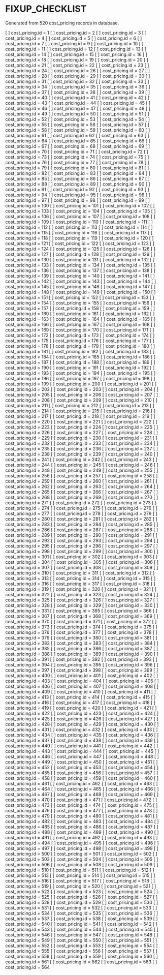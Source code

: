 # FIXUP_CHECKLIST

Generated from 520 cost_pricing records in database.

[ ] cost_pricing.id = 1
[ ] cost_pricing.id = 2
[ ] cost_pricing.id = 3
[ ] cost_pricing.id = 4
[ ] cost_pricing.id = 5
[ ] cost_pricing.id = 6
[ ] cost_pricing.id = 7
[ ] cost_pricing.id = 9
[ ] cost_pricing.id = 10
[ ] cost_pricing.id = 11
[ ] cost_pricing.id = 12
[ ] cost_pricing.id = 13
[ ] cost_pricing.id = 14
[ ] cost_pricing.id = 15
[ ] cost_pricing.id = 16
[ ] cost_pricing.id = 18
[ ] cost_pricing.id = 19
[ ] cost_pricing.id = 20
[ ] cost_pricing.id = 21
[ ] cost_pricing.id = 22
[ ] cost_pricing.id = 23
[ ] cost_pricing.id = 24
[ ] cost_pricing.id = 26
[ ] cost_pricing.id = 27
[ ] cost_pricing.id = 28
[ ] cost_pricing.id = 29
[ ] cost_pricing.id = 30
[ ] cost_pricing.id = 31
[ ] cost_pricing.id = 32
[ ] cost_pricing.id = 33
[ ] cost_pricing.id = 34
[ ] cost_pricing.id = 35
[ ] cost_pricing.id = 36
[ ] cost_pricing.id = 37
[ ] cost_pricing.id = 38
[ ] cost_pricing.id = 39
[ ] cost_pricing.id = 40
[ ] cost_pricing.id = 41
[ ] cost_pricing.id = 42
[ ] cost_pricing.id = 43
[ ] cost_pricing.id = 44
[ ] cost_pricing.id = 45
[ ] cost_pricing.id = 46
[ ] cost_pricing.id = 47
[ ] cost_pricing.id = 48
[ ] cost_pricing.id = 49
[ ] cost_pricing.id = 50
[ ] cost_pricing.id = 51
[ ] cost_pricing.id = 52
[ ] cost_pricing.id = 53
[ ] cost_pricing.id = 54
[ ] cost_pricing.id = 55
[ ] cost_pricing.id = 56
[ ] cost_pricing.id = 57
[ ] cost_pricing.id = 58
[ ] cost_pricing.id = 59
[ ] cost_pricing.id = 60
[ ] cost_pricing.id = 61
[ ] cost_pricing.id = 62
[ ] cost_pricing.id = 63
[ ] cost_pricing.id = 64
[ ] cost_pricing.id = 65
[ ] cost_pricing.id = 66
[ ] cost_pricing.id = 67
[ ] cost_pricing.id = 68
[ ] cost_pricing.id = 69
[ ] cost_pricing.id = 70
[ ] cost_pricing.id = 71
[ ] cost_pricing.id = 72
[ ] cost_pricing.id = 73
[ ] cost_pricing.id = 74
[ ] cost_pricing.id = 75
[ ] cost_pricing.id = 76
[ ] cost_pricing.id = 77
[ ] cost_pricing.id = 78
[ ] cost_pricing.id = 79
[ ] cost_pricing.id = 80
[ ] cost_pricing.id = 81
[ ] cost_pricing.id = 82
[ ] cost_pricing.id = 83
[ ] cost_pricing.id = 84
[ ] cost_pricing.id = 85
[ ] cost_pricing.id = 86
[ ] cost_pricing.id = 87
[ ] cost_pricing.id = 88
[ ] cost_pricing.id = 89
[ ] cost_pricing.id = 90
[ ] cost_pricing.id = 91
[ ] cost_pricing.id = 92
[ ] cost_pricing.id = 93
[ ] cost_pricing.id = 94
[ ] cost_pricing.id = 95
[ ] cost_pricing.id = 96
[ ] cost_pricing.id = 97
[ ] cost_pricing.id = 98
[ ] cost_pricing.id = 99
[ ] cost_pricing.id = 100
[ ] cost_pricing.id = 101
[ ] cost_pricing.id = 102
[ ] cost_pricing.id = 103
[ ] cost_pricing.id = 104
[ ] cost_pricing.id = 105
[ ] cost_pricing.id = 106
[ ] cost_pricing.id = 107
[ ] cost_pricing.id = 108
[ ] cost_pricing.id = 109
[ ] cost_pricing.id = 110
[ ] cost_pricing.id = 111
[ ] cost_pricing.id = 112
[ ] cost_pricing.id = 113
[ ] cost_pricing.id = 114
[ ] cost_pricing.id = 115
[ ] cost_pricing.id = 116
[ ] cost_pricing.id = 117
[ ] cost_pricing.id = 118
[ ] cost_pricing.id = 119
[ ] cost_pricing.id = 120
[ ] cost_pricing.id = 121
[ ] cost_pricing.id = 122
[ ] cost_pricing.id = 123
[ ] cost_pricing.id = 124
[ ] cost_pricing.id = 125
[ ] cost_pricing.id = 126
[ ] cost_pricing.id = 127
[ ] cost_pricing.id = 128
[ ] cost_pricing.id = 129
[ ] cost_pricing.id = 130
[ ] cost_pricing.id = 131
[ ] cost_pricing.id = 132
[ ] cost_pricing.id = 133
[ ] cost_pricing.id = 134
[ ] cost_pricing.id = 135
[ ] cost_pricing.id = 136
[ ] cost_pricing.id = 137
[ ] cost_pricing.id = 138
[ ] cost_pricing.id = 139
[ ] cost_pricing.id = 140
[ ] cost_pricing.id = 141
[ ] cost_pricing.id = 142
[ ] cost_pricing.id = 143
[ ] cost_pricing.id = 144
[ ] cost_pricing.id = 145
[ ] cost_pricing.id = 146
[ ] cost_pricing.id = 147
[ ] cost_pricing.id = 148
[ ] cost_pricing.id = 149
[ ] cost_pricing.id = 150
[ ] cost_pricing.id = 151
[ ] cost_pricing.id = 152
[ ] cost_pricing.id = 153
[ ] cost_pricing.id = 154
[ ] cost_pricing.id = 155
[ ] cost_pricing.id = 156
[ ] cost_pricing.id = 157
[ ] cost_pricing.id = 158
[ ] cost_pricing.id = 159
[ ] cost_pricing.id = 160
[ ] cost_pricing.id = 161
[ ] cost_pricing.id = 162
[ ] cost_pricing.id = 163
[ ] cost_pricing.id = 164
[ ] cost_pricing.id = 165
[ ] cost_pricing.id = 166
[ ] cost_pricing.id = 167
[ ] cost_pricing.id = 168
[ ] cost_pricing.id = 169
[ ] cost_pricing.id = 170
[ ] cost_pricing.id = 171
[ ] cost_pricing.id = 172
[ ] cost_pricing.id = 173
[ ] cost_pricing.id = 174
[ ] cost_pricing.id = 175
[ ] cost_pricing.id = 176
[ ] cost_pricing.id = 177
[ ] cost_pricing.id = 178
[ ] cost_pricing.id = 179
[ ] cost_pricing.id = 180
[ ] cost_pricing.id = 181
[ ] cost_pricing.id = 182
[ ] cost_pricing.id = 183
[ ] cost_pricing.id = 184
[ ] cost_pricing.id = 185
[ ] cost_pricing.id = 186
[ ] cost_pricing.id = 187
[ ] cost_pricing.id = 188
[ ] cost_pricing.id = 189
[ ] cost_pricing.id = 190
[ ] cost_pricing.id = 191
[ ] cost_pricing.id = 192
[ ] cost_pricing.id = 193
[ ] cost_pricing.id = 194
[ ] cost_pricing.id = 195
[ ] cost_pricing.id = 196
[ ] cost_pricing.id = 197
[ ] cost_pricing.id = 198
[ ] cost_pricing.id = 199
[ ] cost_pricing.id = 200
[ ] cost_pricing.id = 201
[ ] cost_pricing.id = 202
[ ] cost_pricing.id = 203
[ ] cost_pricing.id = 204
[ ] cost_pricing.id = 205
[ ] cost_pricing.id = 206
[ ] cost_pricing.id = 207
[ ] cost_pricing.id = 208
[ ] cost_pricing.id = 209
[ ] cost_pricing.id = 210
[ ] cost_pricing.id = 211
[ ] cost_pricing.id = 212
[ ] cost_pricing.id = 213
[ ] cost_pricing.id = 214
[ ] cost_pricing.id = 215
[ ] cost_pricing.id = 216
[ ] cost_pricing.id = 217
[ ] cost_pricing.id = 218
[ ] cost_pricing.id = 219
[ ] cost_pricing.id = 220
[ ] cost_pricing.id = 221
[ ] cost_pricing.id = 222
[ ] cost_pricing.id = 223
[ ] cost_pricing.id = 224
[ ] cost_pricing.id = 225
[ ] cost_pricing.id = 226
[ ] cost_pricing.id = 227
[ ] cost_pricing.id = 228
[ ] cost_pricing.id = 229
[ ] cost_pricing.id = 230
[ ] cost_pricing.id = 231
[ ] cost_pricing.id = 232
[ ] cost_pricing.id = 233
[ ] cost_pricing.id = 234
[ ] cost_pricing.id = 235
[ ] cost_pricing.id = 236
[ ] cost_pricing.id = 237
[ ] cost_pricing.id = 238
[ ] cost_pricing.id = 239
[ ] cost_pricing.id = 240
[ ] cost_pricing.id = 241
[ ] cost_pricing.id = 242
[ ] cost_pricing.id = 243
[ ] cost_pricing.id = 244
[ ] cost_pricing.id = 245
[ ] cost_pricing.id = 246
[ ] cost_pricing.id = 248
[ ] cost_pricing.id = 249
[ ] cost_pricing.id = 255
[ ] cost_pricing.id = 256
[ ] cost_pricing.id = 257
[ ] cost_pricing.id = 258
[ ] cost_pricing.id = 259
[ ] cost_pricing.id = 260
[ ] cost_pricing.id = 261
[ ] cost_pricing.id = 262
[ ] cost_pricing.id = 263
[ ] cost_pricing.id = 264
[ ] cost_pricing.id = 265
[ ] cost_pricing.id = 266
[ ] cost_pricing.id = 267
[ ] cost_pricing.id = 268
[ ] cost_pricing.id = 269
[ ] cost_pricing.id = 270
[ ] cost_pricing.id = 271
[ ] cost_pricing.id = 272
[ ] cost_pricing.id = 273
[ ] cost_pricing.id = 274
[ ] cost_pricing.id = 275
[ ] cost_pricing.id = 276
[ ] cost_pricing.id = 277
[ ] cost_pricing.id = 278
[ ] cost_pricing.id = 279
[ ] cost_pricing.id = 280
[ ] cost_pricing.id = 281
[ ] cost_pricing.id = 282
[ ] cost_pricing.id = 283
[ ] cost_pricing.id = 284
[ ] cost_pricing.id = 285
[ ] cost_pricing.id = 286
[ ] cost_pricing.id = 287
[ ] cost_pricing.id = 288
[ ] cost_pricing.id = 289
[ ] cost_pricing.id = 290
[ ] cost_pricing.id = 291
[ ] cost_pricing.id = 292
[ ] cost_pricing.id = 293
[ ] cost_pricing.id = 294
[ ] cost_pricing.id = 295
[ ] cost_pricing.id = 296
[ ] cost_pricing.id = 297
[ ] cost_pricing.id = 298
[ ] cost_pricing.id = 299
[ ] cost_pricing.id = 300
[ ] cost_pricing.id = 301
[ ] cost_pricing.id = 302
[ ] cost_pricing.id = 303
[ ] cost_pricing.id = 304
[ ] cost_pricing.id = 305
[ ] cost_pricing.id = 306
[ ] cost_pricing.id = 307
[ ] cost_pricing.id = 308
[ ] cost_pricing.id = 309
[ ] cost_pricing.id = 310
[ ] cost_pricing.id = 311
[ ] cost_pricing.id = 312
[ ] cost_pricing.id = 313
[ ] cost_pricing.id = 314
[ ] cost_pricing.id = 315
[ ] cost_pricing.id = 316
[ ] cost_pricing.id = 317
[ ] cost_pricing.id = 318
[ ] cost_pricing.id = 319
[ ] cost_pricing.id = 320
[ ] cost_pricing.id = 321
[ ] cost_pricing.id = 322
[ ] cost_pricing.id = 323
[ ] cost_pricing.id = 324
[ ] cost_pricing.id = 325
[ ] cost_pricing.id = 326
[ ] cost_pricing.id = 327
[ ] cost_pricing.id = 328
[ ] cost_pricing.id = 329
[ ] cost_pricing.id = 330
[ ] cost_pricing.id = 331
[ ] cost_pricing.id = 365
[ ] cost_pricing.id = 366
[ ] cost_pricing.id = 367
[ ] cost_pricing.id = 368
[ ] cost_pricing.id = 369
[ ] cost_pricing.id = 370
[ ] cost_pricing.id = 371
[ ] cost_pricing.id = 372
[ ] cost_pricing.id = 373
[ ] cost_pricing.id = 374
[ ] cost_pricing.id = 375
[ ] cost_pricing.id = 376
[ ] cost_pricing.id = 377
[ ] cost_pricing.id = 378
[ ] cost_pricing.id = 379
[ ] cost_pricing.id = 380
[ ] cost_pricing.id = 381
[ ] cost_pricing.id = 382
[ ] cost_pricing.id = 383
[ ] cost_pricing.id = 384
[ ] cost_pricing.id = 385
[ ] cost_pricing.id = 386
[ ] cost_pricing.id = 387
[ ] cost_pricing.id = 388
[ ] cost_pricing.id = 389
[ ] cost_pricing.id = 390
[ ] cost_pricing.id = 391
[ ] cost_pricing.id = 392
[ ] cost_pricing.id = 393
[ ] cost_pricing.id = 394
[ ] cost_pricing.id = 395
[ ] cost_pricing.id = 396
[ ] cost_pricing.id = 397
[ ] cost_pricing.id = 398
[ ] cost_pricing.id = 399
[ ] cost_pricing.id = 400
[ ] cost_pricing.id = 401
[ ] cost_pricing.id = 402
[ ] cost_pricing.id = 403
[ ] cost_pricing.id = 404
[ ] cost_pricing.id = 405
[ ] cost_pricing.id = 406
[ ] cost_pricing.id = 407
[ ] cost_pricing.id = 408
[ ] cost_pricing.id = 409
[ ] cost_pricing.id = 410
[ ] cost_pricing.id = 411
[ ] cost_pricing.id = 413
[ ] cost_pricing.id = 414
[ ] cost_pricing.id = 415
[ ] cost_pricing.id = 416
[ ] cost_pricing.id = 417
[ ] cost_pricing.id = 418
[ ] cost_pricing.id = 419
[ ] cost_pricing.id = 420
[ ] cost_pricing.id = 421
[ ] cost_pricing.id = 422
[ ] cost_pricing.id = 423
[ ] cost_pricing.id = 424
[ ] cost_pricing.id = 425
[ ] cost_pricing.id = 426
[ ] cost_pricing.id = 427
[ ] cost_pricing.id = 428
[ ] cost_pricing.id = 429
[ ] cost_pricing.id = 430
[ ] cost_pricing.id = 431
[ ] cost_pricing.id = 432
[ ] cost_pricing.id = 433
[ ] cost_pricing.id = 434
[ ] cost_pricing.id = 435
[ ] cost_pricing.id = 436
[ ] cost_pricing.id = 437
[ ] cost_pricing.id = 438
[ ] cost_pricing.id = 439
[ ] cost_pricing.id = 440
[ ] cost_pricing.id = 441
[ ] cost_pricing.id = 442
[ ] cost_pricing.id = 443
[ ] cost_pricing.id = 444
[ ] cost_pricing.id = 445
[ ] cost_pricing.id = 446
[ ] cost_pricing.id = 447
[ ] cost_pricing.id = 448
[ ] cost_pricing.id = 449
[ ] cost_pricing.id = 450
[ ] cost_pricing.id = 451
[ ] cost_pricing.id = 452
[ ] cost_pricing.id = 453
[ ] cost_pricing.id = 454
[ ] cost_pricing.id = 455
[ ] cost_pricing.id = 456
[ ] cost_pricing.id = 457
[ ] cost_pricing.id = 458
[ ] cost_pricing.id = 459
[ ] cost_pricing.id = 460
[ ] cost_pricing.id = 461
[ ] cost_pricing.id = 462
[ ] cost_pricing.id = 463
[ ] cost_pricing.id = 464
[ ] cost_pricing.id = 465
[ ] cost_pricing.id = 466
[ ] cost_pricing.id = 467
[ ] cost_pricing.id = 468
[ ] cost_pricing.id = 469
[ ] cost_pricing.id = 470
[ ] cost_pricing.id = 471
[ ] cost_pricing.id = 472
[ ] cost_pricing.id = 473
[ ] cost_pricing.id = 474
[ ] cost_pricing.id = 475
[ ] cost_pricing.id = 476
[ ] cost_pricing.id = 477
[ ] cost_pricing.id = 478
[ ] cost_pricing.id = 479
[ ] cost_pricing.id = 480
[ ] cost_pricing.id = 481
[ ] cost_pricing.id = 482
[ ] cost_pricing.id = 483
[ ] cost_pricing.id = 484
[ ] cost_pricing.id = 485
[ ] cost_pricing.id = 486
[ ] cost_pricing.id = 487
[ ] cost_pricing.id = 488
[ ] cost_pricing.id = 489
[ ] cost_pricing.id = 490
[ ] cost_pricing.id = 491
[ ] cost_pricing.id = 492
[ ] cost_pricing.id = 493
[ ] cost_pricing.id = 494
[ ] cost_pricing.id = 495
[ ] cost_pricing.id = 496
[ ] cost_pricing.id = 497
[ ] cost_pricing.id = 498
[ ] cost_pricing.id = 499
[ ] cost_pricing.id = 500
[ ] cost_pricing.id = 501
[ ] cost_pricing.id = 502
[ ] cost_pricing.id = 503
[ ] cost_pricing.id = 504
[ ] cost_pricing.id = 505
[ ] cost_pricing.id = 506
[ ] cost_pricing.id = 508
[ ] cost_pricing.id = 509
[ ] cost_pricing.id = 510
[ ] cost_pricing.id = 511
[ ] cost_pricing.id = 512
[ ] cost_pricing.id = 513
[ ] cost_pricing.id = 514
[ ] cost_pricing.id = 515
[ ] cost_pricing.id = 516
[ ] cost_pricing.id = 517
[ ] cost_pricing.id = 518
[ ] cost_pricing.id = 519
[ ] cost_pricing.id = 520
[ ] cost_pricing.id = 521
[ ] cost_pricing.id = 522
[ ] cost_pricing.id = 523
[ ] cost_pricing.id = 524
[ ] cost_pricing.id = 525
[ ] cost_pricing.id = 526
[ ] cost_pricing.id = 527
[ ] cost_pricing.id = 528
[ ] cost_pricing.id = 529
[ ] cost_pricing.id = 530
[ ] cost_pricing.id = 531
[ ] cost_pricing.id = 532
[ ] cost_pricing.id = 533
[ ] cost_pricing.id = 534
[ ] cost_pricing.id = 535
[ ] cost_pricing.id = 536
[ ] cost_pricing.id = 537
[ ] cost_pricing.id = 538
[ ] cost_pricing.id = 539
[ ] cost_pricing.id = 540
[ ] cost_pricing.id = 541
[ ] cost_pricing.id = 542
[ ] cost_pricing.id = 543
[ ] cost_pricing.id = 544
[ ] cost_pricing.id = 545
[ ] cost_pricing.id = 546
[ ] cost_pricing.id = 547
[ ] cost_pricing.id = 548
[ ] cost_pricing.id = 549
[ ] cost_pricing.id = 550
[ ] cost_pricing.id = 551
[ ] cost_pricing.id = 552
[ ] cost_pricing.id = 553
[ ] cost_pricing.id = 554
[ ] cost_pricing.id = 555
[ ] cost_pricing.id = 556
[ ] cost_pricing.id = 557
[ ] cost_pricing.id = 558
[ ] cost_pricing.id = 559
[ ] cost_pricing.id = 560
[ ] cost_pricing.id = 561
[ ] cost_pricing.id = 562
[ ] cost_pricing.id = 563
[ ] cost_pricing.id = 564
